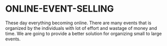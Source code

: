 # ONLINE-EVENT-SELLING
These day everything becoming online. There are many events that is organized by the individuals with lot of effort and wastage of money and time. We are going to provide a better solution for organizing small to large events. 
